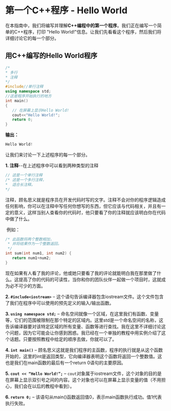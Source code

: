 # 第一个C++程序 - Hello World
​	在本指南中，我们将编写并理解**C++编程中的第一个程序**。我们正在编写一个简单的C++程序，打印 "Hello World!"信息。让我们先看看这个程序，然后我们将详细讨论它的每一个部分。


## 用C++编写的Hello World程序
```cpp
/*
* 多行
* 注释
*/
#include//单行注释
using namespace std;
//这是程序开始执行的地方
int main()
{
   // 在屏幕上显示Hello World!
   cout<<"Hello World!";
   return 0;
}
```
  **输出：**


```cpp
Hello World!
```
让我们来讨论一下上述程序的每一个部分。

**1. 注释**--在上述程序中可以看到两种类型的注释


```cpp
// 这是一个单行注释
/* 这是一个多行注释，
*  适合长注释。
*/
```
​	注释，顾名思义就是程序员在开发代码时写的文字。注释不会对你的程序逻辑造成任何影响，你可以在注释中写任何你想写的东西，但它应该与代码相关，并且有一定的意义，这样当别人查看你的代码时，他只要看了你的注释就应该明白你在代码中做了什么。


​	例如：


```cpp
/* 此函数将两个整数相加，
 * 并将结果作为一个整数返回。
 */
int sum(int num1, int num2) {
   return num1+num2;
}
```
​	现在如果有人看了我的评论，他或她只要看了我的评论就能明白我在那里做了什么。这提高了你的代码的可读性，当你和你的团队伙伴一起做一个项目时，这就成为必不可少的方面。


 **2. `#include<iostream>`**  – 这个语句告诉编译器包含iostream文件。这个文件包含了我们在程序中可以使用的预先定义的输入/输出函数。


  **3. `using namespace std;`** – 命名空间就像一个区域，在这里我们有函数、变量等，它们的范围被限制在那个特定的区域内。这里std是一个命名空间的名称，这告诉编译器要对该特定区域的所有变量、函数等进行查找。我在这里不详细讨论这个问题，因为它可能会让你感到困惑。我已经在一个单独的教程中用实例介绍了这个话题。只要按照教程中给定的顺序去做，你就可以了。


  **4. `int main()`** – 顾名思义这就是我们程序的主函数，程序的执行就是从这个函数开始的，这里的int是返回类型，它向编译器表明这个函数将返回一个整数值。这也是我们在main函数的最后有一个return 0语句的主要原因。


  **5. `cout << “Hello World!”;`** – `cout`对象属于iostream文件，这个对象的目的是在屏幕上显示双引号之间的内容。这个对象也可以在屏幕上显示变量的值（不用担心，我们会在以后的教程中看到）。


  **6. `return 0;`** – 该语句从main()函数返回值0，表示main函数执行成功。值1代表执行失败。


